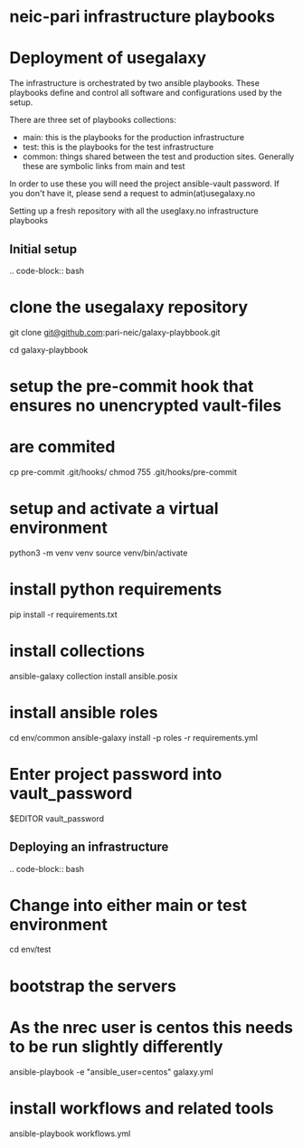 # neic-pari infrastructure playbooks

Deployment of usegalaxy
=======================


The infrastructure is orchestrated by two ansible playbooks. These playbooks define and control
all software and configurations used by the setup.

There are three set of playbooks collections:

* main: this is the playbooks for the production infrastructure
* test: this is the playbooks for the test infrastructure
* common: things shared between the test and production sites. Generally these are symbolic links from main and test


In order to use these you will need the project ansible-vault password. If you don't have it, please send a request to admin(at)usegalaxy.no

Setting up a fresh repository with all the useglaxy.no infrastructure playbooks


Initial setup
-------------

.. code-block:: bash

  # clone the usegalaxy repository
  git clone git@github.com:pari-neic/galaxy-playbbook.git

  cd galaxy-playbbook

  # setup the pre-commit hook that ensures no unencrypted vault-files
  # are commited
  cp pre-commit .git/hooks/
  chmod 755 .git/hooks/pre-commit  

  # setup and activate a virtual environment
  python3 -m venv venv
  source venv/bin/activate

  # install python requirements
  pip install -r requirements.txt

  # install collections
  ansible-galaxy collection install ansible.posix

  # install ansible roles
  cd env/common
  ansible-galaxy install -p roles -r requirements.yml

  # Enter project password into vault_password
  $EDITOR vault_password




Deploying an infrastructure
---------------------------


.. code-block:: bash

  # Change into either main or test environment
  cd env/test

  # bootstrap the servers
  # As the nrec user is centos this needs to be run slightly differently
  ansible-playbook -e "ansible_user=centos" galaxy.yml



  # install workflows and related tools 
  ansible-playbook workflows.yml


